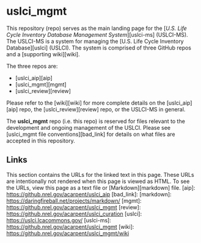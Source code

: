 uslci_mgmt
==========
This repository (repo) serves as the main landing page for the [*U.S. Life Cycle Inventory Database Management System*][uslci-ms] (USLCI-MS).
The USLCI-MS is a system for managing the [U.S. Life Cycle Inventory Database][uslci] (USLCI).  The system is comprised of three GitHub repos and a [supporting wiki][wiki].  

The three repos are:
* [uslci_aip][aip]
* [uslci_mgmt][mgmt]
* [uslci_review][review]

Please refer to the [wiki][wiki] for more complete details on the [uslci_aip][aip] repo, the [uslci_review][review] repo, or the USLCI-MS in general.

The **uslci_mgmt** repo (i.e. this repo) is reserved for files relevant to the development and ongoing management of the USLCI.  Please see [uslci_mgmt file conventions][bad_link] for details on what files are accepted in this repository.

## Links
This section contains the URLs for the linked text in this page. These URLs are intentionally not rendered when this page is viewed as HTML.  To see the URLs, view this page as a text file or [Markdown][markdown] file.
[aip]: https://github.nrel.gov/acarpent/uslci_aip
[bad_link]: 
[markdown]: https://daringfireball.net/projects/markdown/
[mgmt]: https://github.nrel.gov/acarpent/uslci_mgmt
[review]: https://github.nrel.gov/acarpent/uslci_curation
[uslci]: https://uslci.lcacommons.gov/
[uslci-ms]: https://github.nrel.gov/acarpent/uslci_mgmt
[wiki]: https://github.nrel.gov/acarpent/uslci_mgmt/wiki
